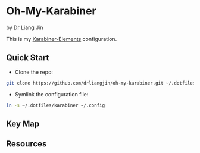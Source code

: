 # Oh-My-Karabiner
by Dr Liang Jin

This is my [Karabiner-Elements](https://pqrs.org/osx/karabiner/) configuration.

## Quick Start

- Clone the repo:
```bash
git clone https://github.com/drliangjin/oh-my-karabiner.git ~/.dotfiles
```
- Symlink the configuration file:
```bash
ln -s ~/.dotfiles/karabiner ~/.config
```

## Key Map

## Resources
